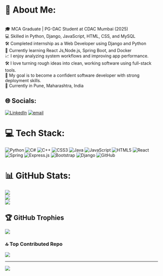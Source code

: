 # 💫 About Me:
<br>🎓 MCA Graduate | PG-DAC Student at CDAC Mumbai (2025)<br>💻 Skilled in Python, Django, JavaScript, HTML, CSS, and MySQL<br>🛠️ Completed internship as a Web Developer using Django and Python<br>🌱 Currently learning React Js,Node.js, Spring Boot, and Docker<br>📈 I enjoy analyzing system workflows and improving app performance.<br>🛠️ I love turning rough ideas into clean, working software using full-stack tools.<br>🎯 My goal is to become a confident software developer with strong deployment skills.<br>📍 Currently in Pune, Maharashtra, India


## 🌐 Socials:
[![LinkedIn](https://img.shields.io/badge/LinkedIn-%230077B5.svg?logo=linkedin&logoColor=white)](https://linkedin.com/in/https://www.linkedin.com/in/neha-kore-438111185/) [![email](https://img.shields.io/badge/Email-D14836?logo=gmail&logoColor=white)](mailto:nehakore412207@gmail.com) 

# 💻 Tech Stack:
![Python](https://img.shields.io/badge/python-3670A0?style=for-the-badge&logo=python&logoColor=ffdd54) ![C#](https://img.shields.io/badge/c%23-%23239120.svg?style=for-the-badge&logo=csharp&logoColor=white) ![C++](https://img.shields.io/badge/c++-%2300599C.svg?style=for-the-badge&logo=c%2B%2B&logoColor=white) ![CSS3](https://img.shields.io/badge/css3-%231572B6.svg?style=for-the-badge&logo=css3&logoColor=white) ![Java](https://img.shields.io/badge/java-%23ED8B00.svg?style=for-the-badge&logo=openjdk&logoColor=white) ![JavaScript](https://img.shields.io/badge/javascript-%23323330.svg?style=for-the-badge&logo=javascript&logoColor=%23F7DF1E) ![HTML5](https://img.shields.io/badge/html5-%23E34F26.svg?style=for-the-badge&logo=html5&logoColor=white) ![React](https://img.shields.io/badge/react-%2320232a.svg?style=for-the-badge&logo=react&logoColor=%2361DAFB) ![Spring](https://img.shields.io/badge/spring-%236DB33F.svg?style=for-the-badge&logo=spring&logoColor=white) ![Express.js](https://img.shields.io/badge/express.js-%23404d59.svg?style=for-the-badge&logo=express&logoColor=%2361DAFB) ![Bootstrap](https://img.shields.io/badge/bootstrap-%238511FA.svg?style=for-the-badge&logo=bootstrap&logoColor=white) ![Django](https://img.shields.io/badge/django-%23092E20.svg?style=for-the-badge&logo=django&logoColor=white) ![GitHub](https://img.shields.io/badge/github-%23121011.svg?style=for-the-badge&logo=github&logoColor=white)
# 📊 GitHub Stats:
![](https://github-readme-stats.vercel.app/api?username=nehakore23&theme=cobalt&hide_border=false&include_all_commits=false&count_private=false)<br/>
![](https://nirzak-streak-stats.vercel.app/?user=nehakore23&theme=cobalt&hide_border=false)<br/>
![](https://github-readme-stats.vercel.app/api/top-langs/?username=nehakore23&theme=cobalt&hide_border=false&include_all_commits=false&count_private=false&layout=compact)

## 🏆 GitHub Trophies
![](https://github-profile-trophy.vercel.app/?username=nehakore23&theme=default&no-frame=true&no-bg=true&margin-w=4)

### 🔝 Top Contributed Repo
![](https://github-contributor-stats.vercel.app/api?username=nehakore23&limit=5&theme=transparent&combine_all_yearly_contributions=true)

---
[![](https://visitcount.itsvg.in/api?id=nehakore23&icon=1&color=0)](https://visitcount.itsvg.in)

<!-- Proudly created with GPRM ( https://gprm.itsvg.in ) -->
